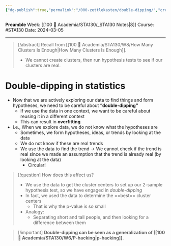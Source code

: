```yaml
---
{"dg-publish":true,"permalink":"/000-zettlekasten/double-dipping/","created":"2024-03-05T21:47:57.501-05:00","updated":"2024-03-05T21:57:11.437-05:00"}
---
```


**Preamble**
Week: [[100 📒 Academia/STA130/_STA130 Notes\|8]]
Course: #STA130
Date: 2024-03-05

---
> [!abstract] Recall from [[100 📒 Academia/STA130/W8/How Many Clusters Is Enough\|How Many Clusters Is Enough]].
> - We cannot create clusters, then run hypothesis tests to see if our clusters are real.

# Double-dipping in statistics

- Now that we are actively exploring our data to find things and form hypotheses, we need to be careful about **”double-dipping”**
    - If we use the data in one context, we want to be careful about reusing it in a different context
    - This can result in **overfitting**
- i.e., When we explore data, we do not know what the hypotheses are
    - Sometimes, we form hypotheses, ideas, or trends by looking at the data
    - We do not know if these are real trends
    - We use the data to find the trend → We cannot check if the trend is real since we made an assumption that the trend is already real (by looking at the data)
        - Circular!

> [!question] How does this affect us?
> - We use the data to get the cluster centers to set up our 2-sample hypothesis test, so we have engaged in *double-dipping*
> - In fact, we used the data to determine the ==best== cluster centers
>     - That is why the p-value is so small
> - Analogy:
>     - Separating short and tall people, and then looking for a difference between them

> [!important] **Double-dipping can be seen as a generalization of [[100 📒 Academia/STA130/W6/P-hacking\|p-hacking]].**



